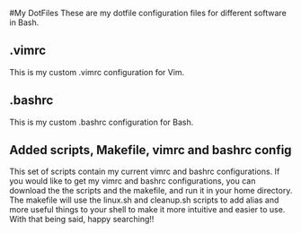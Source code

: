 #My DotFiles
These are my dotfile configuration files for different software in Bash.
## .vimrc
This is my custom .vimrc configuration for Vim.
## .bashrc
This is my custom .bashrc configuration for Bash.
## Added scripts, Makefile, vimrc and bashrc config
This set of scripts contain my current vimrc and bashrc
configurations. If you would like to get my vimrc and bashrc
configurations, you can download the the scripts and the makefile,
and run it in your home directory. The makefile will use the linux.sh and cleanup.sh scripts to add alias and more useful things to your shell to make it more intuitive and easier to use. With that being said, happy searching!!
